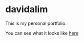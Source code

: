 # davidalim

This is my personal portfolio.

You can see what it looks like [here](http://www.davidalim.com)
